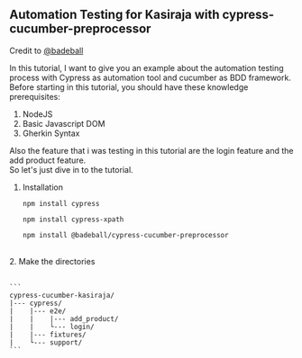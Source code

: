 ## Automation Testing for Kasiraja with cypress-cucumber-preprocessor
 Credit to [@badeball](https://github.com/badeball/cypress-cucumber-preprocessor/)



In this tutorial, I want to give you an example about the automation testing process with Cypress as automation tool and cucumber as BDD framework.
Before starting in this tutorial, you should have these knowledge prerequisites:

1. NodeJS
2. Basic Javascript DOM
3. Gherkin Syntax

Also the feature that i was testing in this tutorial are the login feature and the add product feature. <br> So let's just dive in to the tutorial.
<br>
1. Installation

   
   ```
   npm install cypress
   ```
   ```
   npm install cypress-xpath
   ```
   ```
   npm install @badeball/cypress-cucumber-preprocessor
   ```
<br>
2. Make the directories<br><br>


	```
	cypress-cucumber-kasiraja/
	|--- cypress/
	|    |--- e2e/
	|    |    |--- add_product/
	|    |    └--- login/
	|    |--- fixtures/
	|    └--- support/
	```
